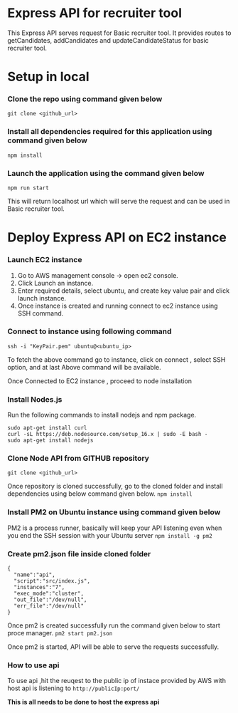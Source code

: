 # Express API for recruiter tool
This Express API serves request for Basic recruiter tool. It provides routes to getCandidates, addCandidates and updateCandidateStatus for basic recruiter tool.

# Setup in local
### Clone the repo using command given below
`git clone <github_url>`

### Install all dependencies required for this application using command given below
`npm install`

### Launch the application using the command given below
`npm run start`

This will return localhost url which will serve the request and can be used in Basic recruiter tool.

# Deploy Express API on EC2 instance

### Launch EC2 instance
1. Go to AWS management console -> open ec2 console.
1. Click Launch an instance.
1. Enter required details, select ubuntu, and create key value pair and click launch instance.
1. Once instance is created and running connect to ec2 instance using SSH command.

### Connect to instance using following command
`ssh -i "KeyPair.pem" ubuntu@<ubuntu_ip>`

To fetch the above command go to instance, click on connect , select SSH option, and at last Above command will be available.

Once Connected to EC2 instance , proceed to node installation

### Install Nodes.js
Run the following commands to install nodejs and npm package.
```
sudo apt-get install curl
curl -sL https://deb.nodesource.com/setup_16.x | sudo -E bash -
sudo apt-get install nodejs
```

### Clone Node API from GITHUB repository
`git clone <github_url>`

Once repository is cloned successfully, go to the cloned folder and install dependencies using below command given below.
`npm install`

### Install PM2 on Ubuntu instance using command given below
PM2 is a process runner, basically will keep your API listening even when you end the SSH session with your Ubuntu server
`npm install -g pm2`

### Create pm2.json file inside cloned folder
```
{
  "name":"api",
  "script":"src/index.js",
  "instances":"7",
  "exec_mode":"cluster",
  "out_file":"/dev/null",
  "err_file":"/dev/null"
}
```

Once pm2 is created successfully run the command given below to start proce manager.
`pm2 start pm2.json`

Once pm2 is started, API will be able to serve the requests successfully.

### How to use api
To use api ,hit the reuqest to the public ip of instace provided by AWS with host api is listening to
`http://publicIp:port/`

**This is all needs to be done to host the express api**


